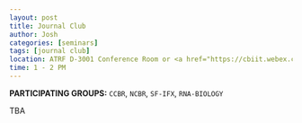 ```yaml
---
layout: post
title: Journal Club
author: Josh
categories: [seminars]
tags: [journal club]
location: ATRF D-3001 Conference Room or <a href="https://cbiit.webex.com/cbiit/e.php?MTID=m8e4cc08aae26be936415c20896d4867a">WebEx</a>
time: 1 - 2 PM
---
```


**PARTICIPATING GROUPS:**  `CCBR`, `NCBR`, `SF-IFX`, `RNA-BIOLOGY`

TBA

